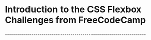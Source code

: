 <h1>Introduction to the CSS Flexbox Challenges
 from FreeCodeCamp </h1>
<p>---------------------------------------------------------------------</p>